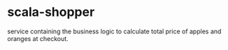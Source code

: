 # scala-shopper

<TODO> service containing the business logic to calculate total price of apples and oranges at checkout.